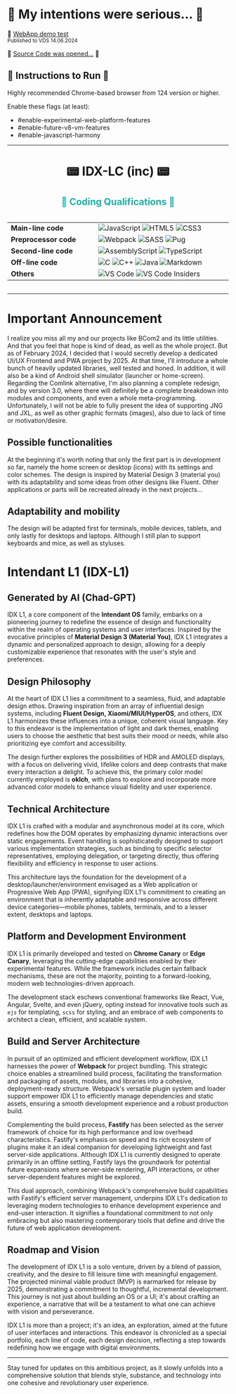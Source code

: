 # 👑 My intentions were serious... 👑

📱 [WebApp demo test](https://idc-lx.ru) <br/>
<sub>Published to VDS 14.06.2024 </sub>

📜 [Source Code was opened...](https://github.com/BZ-0/IDC-LX-source-with-history) 📜

## 📜 Instructions to Run 📜

Highly recommended Chrome-based browser from 124 version or higher. 

Enable these flags (at least): 
- #enable-experimental-web-platform-features
- #enable-future-v8-vm-features
- #enable-javascript-harmony

---

<p style="text-align: center;">
<h1 style="text-align: center;">📟 IDX-LC (inc) 📟</h1>
</p>

<p style="text-align: center;">
    <h2 style="color:lightseagreen;text-align: center;">👑 Coding Qualifications 👑</h2>
    <table border="0" style="text-align: left; display: inline-table; border: none 0px transparent;">
        <tr>
            <td><b style="font-size:1rem">Main-line code</b></td>
            <td>
                <img src="https://img.shields.io/badge/javascript-%23323330.svg?style=for-the-badge&logo=javascript&logoColor=%23F7DF1E" alt="JavaScript">
                <img src="https://img.shields.io/badge/html5-%23E34F26.svg?style=for-the-badge&logo=html5&logoColor=white" alt="HTML5">
                <img src="https://img.shields.io/badge/css3-%231572B6.svg?style=for-the-badge&logo=css3&logoColor=white" alt="CSS3">
            </td>
        </tr>
        <tr>
            <td><b style="font-size:1rem">Preprocessor code</b></td>
            <td>
                <img src="https://img.shields.io/badge/webpack-%238DD6F9.svg?style=for-the-badge&logo=webpack&logoColor=black" alt="Webpack">
                <img src="https://img.shields.io/badge/SASS-hotpink.svg?style=for-the-badge&logo=SASS&logoColor=white" alt="SASS">
                <img src="https://img.shields.io/badge/Pug-FFF?style=for-the-badge&logo=pug&logoColor=A86454" alt="Pug">
            </td>
        </tr>
        <tr>
            <td><b style="font-size:1rem">Second-line code</b></td>
            <td>
                <img src="https://img.shields.io/badge/assembly%20script-%23000000.svg?style=for-the-badge&logo=assemblyscript&logoColor=white" alt="AssemblyScript">
                <img src="https://img.shields.io/badge/typescript-%23007ACC.svg?style=for-the-badge&logo=typescript&logoColor=white" alt="TypeScript">
            </td>
        </tr>
        <tr>
            <td><b style="font-size:1rem">Off-line code</b></td>
            <td>
                <img src="https://img.shields.io/badge/c-%2300599C.svg?style=for-the-badge&logo=c&logoColor=white" alt="C">
                <img src="https://img.shields.io/badge/c++-%2300599C.svg?style=for-the-badge&logo=c%2B%2B&logoColor=white" alt="C++">
                <img src="https://img.shields.io/badge/java-%23ED8B00.svg?style=for-the-badge&logo=openjdk&logoColor=white" alt="Java">
                <img src="https://img.shields.io/badge/markdown-%23000000.svg?style=for-the-badge&logo=markdown&logoColor=white" alt="Markdown">
            </td>
        </tr>
        <tr>
            <td><b style="font-size:1rem">Others</b></td>
            <td>
                <img src="https://img.shields.io/badge/Visual%20Studio%20Code-0078d7.svg?style=for-the-badge&logo=visual-studio-code&logoColor=white" alt="VS Code">
                <img src="https://img.shields.io/badge/VS%20Code%20Insiders-35b393.svg?style=for-the-badge&logo=visual-studio-code&logoColor=white" alt="VS Code Insiders">
            </td>
        </tr>
    </table>
</p>

<hr/>

# Important Announcement

I realize you miss all my and our projects like BCom2 and its little utilities. And that you feel that hope is kind of dead, as well as the whole project. But as of February 2024, I decided that I would secretly develop a dedicated UI/UX Frontend and PWA project by 2025. At that time, I'll introduce a whole bunch of heavily updated libraries, well tested and honed. In addition, it will also be a kind of Android shell simulator (launcher or home-screen). Regarding the Comlink alternative, I'm also planning a complete redesign, and by version 3.0, where there will definitely be a complete breakdown into modules and components, and even a whole meta-programming. Unfortunately, I will not be able to fully present the idea of supporting JNG and JXL, as well as other graphic formats (images), also due to lack of time or motivation/desire.

## Possible functionalities

At the beginning it's worth noting that only the first part is in development so far, namely the home screen or desktop (icons) with its settings and color schemes. The design is inspired by Material Design 3 (material you) with its adaptability and some ideas from other designs like Fluent. Other applications or parts will be recreated already in the next projects...

## Adaptability and mobility

The design will be adapted first for terminals, mobile devices, tablets, and only lastly for desktops and laptops. Although I still plan to support keyboards and mice, as well as styluses.


# Intendant L1 (IDX-L1)

## Generated by AI (Chad-GPT)

IDX L1, a core component of the **Intendant OS** family, embarks on a pioneering journey to redefine the essence of design and functionality within the realm of operating systems and user interfaces. Inspired by the evocative principles of **Material Design 3 (Material You)**, IDX L1 integrates a dynamic and personalized approach to design, allowing for a deeply customizable experience that resonates with the user's style and preferences.

## Design Philosophy
At the heart of IDX L1 lies a commitment to a seamless, fluid, and adaptable design ethos. Drawing inspiration from an array of influential design systems, including **Fluent Design, Xiaomi/MIUI/HyperOS**, and others, IDX L1 harmonizes these influences into a unique, coherent visual language. Key to this endeavor is the implementation of light and dark themes, enabling users to choose the aesthetic that best suits their mood or needs, while also prioritizing eye comfort and accessibility.

The design further explores the possibilities of HDR and AMOLED displays, with a focus on delivering vivid, lifelike colors and deep contrasts that make every interaction a delight. To achieve this, the primary color model currently employed is **oklch**, with plans to explore and incorporate more advanced color models to enhance visual fidelity and user experience.

## Technical Architecture
IDX L1 is crafted with a modular and asynchronous model at its core, which redefines how the DOM operates by emphasizing dynamic interactions over static engagements. Event handling is sophisticatedly designed to support various implementation strategies, such as binding to specific selector representatives, employing delegation, or targeting directly, thus offering flexibility and efficiency in response to user actions.

This architecture lays the foundation for the development of a desktop/launcher/environment envisaged as a Web application or Progressive Web App (PWA), signifying IDX L1's commitment to creating an environment that is inherently adaptable and responsive across different device categories—mobile phones, tablets, terminals, and to a lesser extent, desktops and laptops.

## Platform and Development Environment
IDX L1 is primarily developed and tested on **Chrome Canary** or **Edge Canary**, leveraging the cutting-edge capabilities enabled by their experimental features. While the framework includes certain fallback mechanisms, these are not the majority, pointing to a forward-looking, modern web technologies-driven approach.

The development stack eschews conventional frameworks like React, Vue, Angular, Svelte, and even jQuery, opting instead for innovative tools such as `ejs` for templating, `scss` for styling, and an embrace of web components to architect a clean, efficient, and scalable system.

## Build and Server Architecture

In pursuit of an optimized and efficient development workflow, IDX L1 harnesses the power of **Webpack** for project bundling. This strategic choice enables a streamlined build process, facilitating the transformation and packaging of assets, modules, and libraries into a cohesive, deployment-ready structure. Webpack's versatile plugin system and loader support empower IDX L1 to efficiently manage dependencies and static assets, ensuring a smooth development experience and a robust production build.

Complementing the build process, **Fastify** has been selected as the server framework of choice for its high performance and low overhead characteristics. Fastify's emphasis on speed and its rich ecosystem of plugins make it an ideal companion for developing lightweight and fast server-side applications. Although IDX L1 is currently designed to operate primarily in an offline setting, Fastify lays the groundwork for potential future expansions where server-side rendering, API interactions, or other server-dependent features might be explored.

This dual approach, combining Webpack's comprehensive build capabilities with Fastify's efficient server management, underpins IDX L1's dedication to leveraging modern technologies to enhance development experience and end-user interaction. It signifies a foundational commitment to not only embracing but also mastering contemporary tools that define and drive the future of web application development.

## Roadmap and Vision
The development of IDX L1 is a solo venture, driven by a blend of passion, creativity, and the desire to fill leisure time with meaningful engagement. The projected minimal viable product (MVP) is earmarked for release by 2025, demonstrating a commitment to thoughtful, incremental development. This journey is not just about building an OS or a UI; it's about crafting an experience, a narrative that will be a testament to what one can achieve with vision and perseverance.

IDX L1 is more than a project; it's an idea, an exploration, aimed at the future of user interfaces and interactions. This endeavor is chronicled as a special portfolio, each line of code, each design decision, reflecting a step towards redefining how we engage with digital environments.

---

Stay tuned for updates on this ambitious project, as it slowly unfolds into a comprehensive solution that blends style, substance, and technology into one cohesive and revolutionary user experience.
